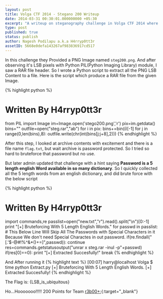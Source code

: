 ```yaml
---
layout: post
title: Volga CTF 2014 - Stegano 200 Writeup
date: 2014-03-31 00:30:01.000000000 +05:30
excerpt: "A writeup on steganography challenge in Volga CTF 2014 where I used Least Significant Bit technique."
type: post
published: true
status: publish
author: Nagesh Podilapu a.k.a H4rryp0tt3r
assetID: 5668e0defa143267af983836917cd517
---
```

In this challenge they Provided a PNG Image named `steg200.png`. And after observing it's LSB pixels with Python PIL(Python Imaging Library) module, I saw a RAR file header. So I wrote a Python script to extract all the PNG LSB Content to a file. Here is the script which produce a RAR file from the given Image.

{% highlight python %}
# Written By H4rryp0tt3r
from PIL import Image
im=Image.open('stego200.png','r')
pix=im.getdata()
bins=""
outfile=open("steg.rar","ab")
for i in pix:
    bins+=bin(i)[-1]
for j in range(0,len(bins),8):
    outfile.write(chr(int(bins[j:j+8],2)))
{% endhighlight %}

After this step, I looked at archive contents with excitement and there is a file name `flag.txt`, but wait archive is password protected. So I tried so hard to bruteforce that password but no use.

But later admin updated that challenge with a hint saying **Password is a 5 length english Word available in so many dictionary**. So I quickly collected all the 5 length words from an english dictionary, and did brute force with the below script

{% highlight python %}
# Written By H4rryp0tt3r
import commands,re
passlist=open("new.txt","r").read().split("\n")[0:-1]
print "[+] Bruteforcing With 5 Length English Words."
for passwd in passlist:
    # This Below Line Will Skip All The Passwords with Special Characters in it Because We don't need Special Charactes in out password.
    if(re.findall("[.'$-@#!%^&*()+=]",passwd)):
        continue
    res=commands.getstatusoutput("unrar x steg.rar -inul -p"+passwd)
    if(res[0]==0):
        print "[+] Extracted Succesfully!"
        break
{% endhighlight %}

And After running it
{% highlight text %}
[00:07] harry@localhost Volga $ time python Extract.py
[+] Bruteforcing With 5 Length English Words.
[+] Extracted Succesfully!
{% endhighlight %}

The Flag is: {LSB_is_ubiquitous}

Ho...Hooooooo!!!!! 200 Points for Team [r3b00+;][r3b00t-link]{:target="_blank"}


[r3b00t-link]: https://ctftime.org/team/4882